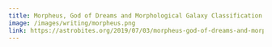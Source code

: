```yaml
---
title: Morpheus, God of Dreams and Morphological Galaxy Classification (Astrobites)
image: /images/writing/morpheus.png
link: https://astrobites.org/2019/07/03/morpheus-god-of-dreams-and-morphological-galaxy-classification/
---
```

